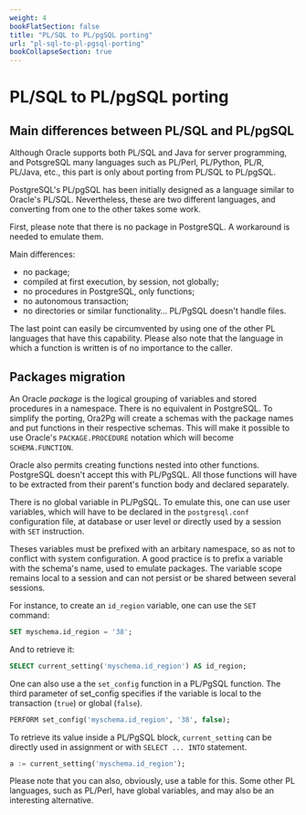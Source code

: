 ```yaml
---
weight: 4
bookFlatSection: false
title: "PL/SQL to PL/pgSQL porting"
url: "pl-sql-to-pl-pgsql-porting"
bookCollapseSection: true
---
```


# PL/SQL to PL/pgSQL porting

## Main differences between PL/SQL and PL/pgSQL

Although Oracle supports both PL/SQL and Java for server programming, and
PotsgreSQL many languages such as PL/Perl, PL/Python, PL/R, PL/Java, etc., this
part is only about porting from PL/SQL to PL/pgSQL.

PostgreSQL's PL/pgSQL has been initially designed as a language similar to
Oracle's PL/SQL. Nevertheless, these are two different languages, and converting
from one to the other takes some work.

First, please note that there is no package in PostgreSQL. A workaround is
needed to emulate them.

Main differences:

* no package;
* compiled at first execution, by session, not globally;
* no procedures in PostgreSQL, only functions;
* no autonomous transaction;
* no directories or similar functionality… PL/PgSQL doesn't handle files.

The last point can easily be circumvented by using one of the other PL languages
that have this capability. Please also note that the language in which a
function is written is of no importance to the caller.

## Packages migration

An Oracle _package_ is the logical grouping of variables and stored procedures in
a namespace. There is no equivalent in PostgreSQL. To simplify the porting,
Ora2Pg will create a schemas with the package names and put functions in their
respective schemas. This will make it possible to use Oracle's `PACKAGE.PROCEDURE`
notation which will become `SCHEMA.FUNCTION`.

Oracle also permits creating functions nested into other functions. PostgreSQL
doesn't accept this with PL/PgSQL. All those functions will have to be extracted
from their parent's function body and declared separately.

There is no global variable in PL/PgSQL. To emulate this, one can use user
variables, which will have to be declared in the `postgresql.conf` configuration
file, at database or user level or directly used by a session with `SET`
instruction.

Theses variables must be prefixed with an arbitary namespace, so as not
to conflict with system configuration. A good practice is to prefix a 
variable with the schema's name, used to emulate packages. The variable 
scope remains local to a session and can not persist or be shared between
several sessions.

For instance, to create an `id_region` variable, one can use the `SET` command:

```sql
SET myschema.id_region = '38';
```

And to retrieve it:

```sql
SELECT current_setting('myschema.id_region') AS id_region;
```

One can also use a the `set_config` function in a PL/PgSQL function. The third
parameter of set_config specifies if the variable is local to the transaction
(`true`) or global (`false`). 

```sql
PERFORM set_config('myschema.id_region', '38', false);
```

To retrieve its value inside a PL/PgSQL block, `current_setting` can be directly
used in assignment or with `SELECT ... INTO` statement.

```sql
a := current_setting('myschema.id_region');
```

Please note that you can also, obviously, use a table for this. Some other PL
languages, such as PL/Perl, have global variables, and may also be an
interesting alternative. 